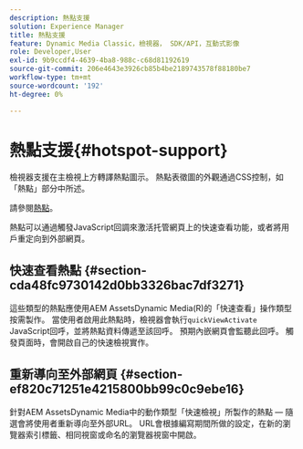 ```yaml
---
description: 熱點支援
solution: Experience Manager
title: 熱點支援
feature: Dynamic Media Classic，檢視器， SDK/API，互動式影像
role: Developer,User
exl-id: 9b9ccdf4-4639-4ba8-988c-c68d81192619
source-git-commit: 206e4643e3926cb85b4be2189743578f88180be7
workflow-type: tm+mt
source-wordcount: '192'
ht-degree: 0%

---
```


# 熱點支援{#hotspot-support}

檢視器支援在主檢視上方轉譯熱點圖示。 熱點表徵圖的外觀通過CSS控制，如「熱點」部分中所述。

請參閱[熱點](../../c-html5-aem-asset-viewers/c-html5-aem-interactive-images/c-html5-aem-interactive-image-customizingviewer/r-html5-aem-int-image-customize-hotspots.md#reference-2ac3cc414ef2467390bf53145f1d8d74)。

熱點可以通過觸發JavaScript回調來激活托管網頁上的快速查看功能，或者將用戶重定向到外部網頁。

## 快速查看熱點 {#section-cda48fc9730142d0bb3326bac7df3271}

這些類型的熱點應使用AEM AssetsDynamic Media(R)的「快速查看」操作類型按需製作。 當使用者啟用此熱點時，檢視器會執行`quickViewActivate` JavaScript回呼，並將熱點資料傳遞至該回呼。 預期內嵌網頁會監聽此回呼。 觸發頁面時，會開啟自己的快速檢視實作。

## 重新導向至外部網頁 {#section-ef820c71251e4215800bb99c0c9ebe16}

針對AEM AssetsDynamic Media中的動作類型「快速檢視」所製作的熱點 — 隨選會將使用者重新導向至外部URL。 URL會根據編寫期間所做的設定，在新的瀏覽器索引標籤、相同視窗或命名的瀏覽器視窗中開啟。
